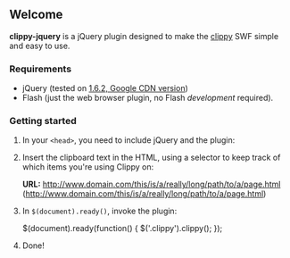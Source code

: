 ## Welcome ##

**clippy-jquery** is a jQuery plugin designed to make the [clippy][1] SWF simple and easy to use.

### Requirements ###

 * jQuery (tested on [1.6.2, Google CDN version][2])
 * Flash (just the web browser plugin, no Flash *development* required).

### Getting started ###

 1. In your `<head>`, you need to include jQuery and the plugin:
	
	<!-- use local jQuery if you prefer -->
	<script src="http://ajax.googleapis.com/ajax/libs/jquery/1.6.2/jquery.min.js" type="text/javascript"></script>
	<script src="jquery.clippy.min.js" type="text/javascript"></script>
	
 2. Insert the clipboard text in the HTML, using a selector to keep track of which items you're using Clippy on:

	<b>URL:</b> http://www.domain.com/this/is/a/really/long/path/to/a/page.html 
		(<span class="clippy">http://www.domain.com/this/is/a/really/long/path/to/a/page.html</span>)

 3. In `$(document).ready()`, invoke the plugin: 

	$(document).ready(function()
	{
		$('.clippy').clippy();
	});
	
 4. Done!


  [1]: https://github.com/mojombo/clippy
  [2]: http://ajax.googleapis.com/ajax/libs/jquery/1.6.2/jquery.min.js